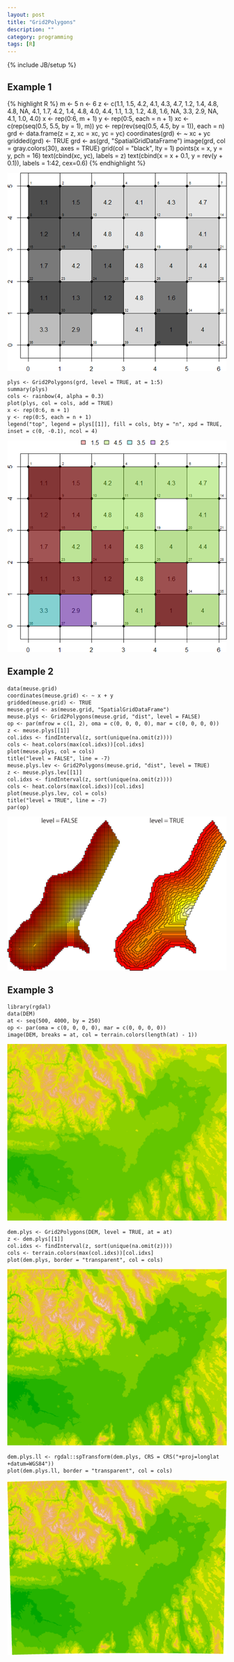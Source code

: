 ```yaml
---
layout: post
title: "Grid2Polygons"
description: ""
category: programming
tags: [R]
---
```

{% include JB/setup %}

## Example 1

{% highlight R %}
m <- 5
n <- 6
z <- c(1.1,  1.5,  4.2,  4.1,  4.3,  4.7,
       1.2,  1.4,  4.8,  4.8,   NA,  4.1,
       1.7,  4.2,  1.4,  4.8,  4.0,  4.4,
       1.1,  1.3,  1.2,  4.8,  1.6,   NA,
       3.3,  2.9,   NA,  4.1,  1.0,  4.0)
x <- rep(0:6, m + 1)
y <- rep(0:5, each = n + 1)
xc <- c(rep(seq(0.5, 5.5, by = 1), m))
yc <- rep(rev(seq(0.5, 4.5, by = 1)), each = n)
grd <- data.frame(z = z, xc = xc, yc = yc)
coordinates(grd) <- ~ xc + yc
gridded(grd) <- TRUE
grd <- as(grd, "SpatialGridDataFrame")
image(grd, col = gray.colors(30), axes = TRUE)
grid(col = "black", lty = 1)
points(x = x, y = y, pch = 16)
text(cbind(xc, yc), labels = z)
text(cbind(x = x + 0.1, y = rev(y + 0.1)), labels = 1:42, cex=0.6)
{% endhighlight %}

<div class="img-centered">
  <p><img src="/images/2012-06-04/fig1.png" alt="fig1" title="Figure 1"/></p>
</div>

    plys <- Grid2Polygons(grd, level = TRUE, at = 1:5)
    summary(plys)
    cols <- rainbow(4, alpha = 0.3)
    plot(plys, col = cols, add = TRUE)
    x <- rep(0:6, m + 1)
    y <- rep(0:5, each = n + 1)
    legend("top", legend = plys[[1]], fill = cols, bty = "n", xpd = TRUE, inset = c(0, -0.1), ncol = 4)

<div class="img-centered">
  <p><img src="/images/2012-06-04/fig2.png" alt="fig2" title="Figure 2"/></p>
</div>

## Example 2

    data(meuse.grid)
    coordinates(meuse.grid) <- ~ x + y
    gridded(meuse.grid) <- TRUE
    meuse.grid <- as(meuse.grid, "SpatialGridDataFrame")
    meuse.plys <- Grid2Polygons(meuse.grid, "dist", level = FALSE)
    op <- par(mfrow = c(1, 2), oma = c(0, 0, 0, 0), mar = c(0, 0, 0, 0))
    z <- meuse.plys[[1]]
    col.idxs <- findInterval(z, sort(unique(na.omit(z))))
    cols <- heat.colors(max(col.idxs))[col.idxs]
    plot(meuse.plys, col = cols)
    title("level = FALSE", line = -7)
    meuse.plys.lev <- Grid2Polygons(meuse.grid, "dist", level = TRUE)
    z <- meuse.plys.lev[[1]]
    col.idxs <- findInterval(z, sort(unique(na.omit(z))))
    cols <- heat.colors(max(col.idxs))[col.idxs]
    plot(meuse.plys.lev, col = cols)
    title("level = TRUE", line = -7)
    par(op)

<div class="img-centered">
  <p><img src="/images/2012-06-04/fig3.png" alt="fig3" title="Figure 3"/></p>
</div>

## Example 3

    library(rgdal)
    data(DEM)
    at <- seq(500, 4000, by = 250)
    op <- par(oma = c(0, 0, 0, 0), mar = c(0, 0, 0, 0))
    image(DEM, breaks = at, col = terrain.colors(length(at) - 1))

<div class="img-centered">
  <p><img src="/images/2012-06-04/fig4.png" alt="fig4" title="Figure 4"/></p>
</div>

    dem.plys <- Grid2Polygons(DEM, level = TRUE, at = at)
    z <- dem.plys[[1]]
    col.idxs <- findInterval(z, sort(unique(na.omit(z))))
    cols <- terrain.colors(max(col.idxs))[col.idxs]
    plot(dem.plys, border = "transparent", col = cols)

<div class="img-centered">
  <p><img src="/images/2012-06-04/fig5.png" alt="fig5" title="Figure 5"/></p>
</div>

    dem.plys.ll <- rgdal::spTransform(dem.plys, CRS = CRS("+proj=longlat +datum=WGS84"))
    plot(dem.plys.ll, border = "transparent", col = cols)

<div class="img-centered">
  <p><img src="/images/2012-06-04/fig6.png" alt="fig6" title="Figure 6"/></p>
</div>
